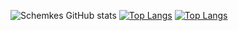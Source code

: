 ![Schemkes GitHub stats](https://github-readme-stats.vercel.app/api?username=schemkes&show_icons=true&theme=radical)
[![Top Langs](https://github-readme-stats.vercel.app/api/top-langs/?username=schemkes)](https://github.com/schemkes/github-readme-stats)
[![Top Langs](https://github-readme-stats.vercel.app/api/top-langs/?username=Schemkes&langs_count=8)](https://github.com/Schemkes/github-readme-stats)